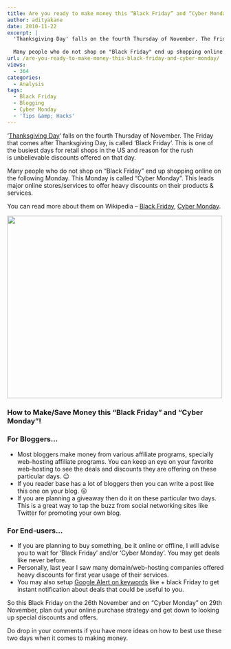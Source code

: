 ```yaml
---
title: Are you ready to make money this “Black Friday” and “Cyber Monday”!
author: adityakane
date: 2010-11-22
excerpt: |
  'Thanksgiving Day' falls on the fourth Thursday of November. The Friday that comes after Thanksgiving Day, is called 'Black Friday'. This is one of the busiest days for retail shops in the US and reason for the rush is unbelievable discounts offered on that day.
  
  Many people who do not shop on "Black Friday" end up shopping online on the following Monday. This Monday is called "Cyber Monday". This leads major online stores/services to offer heavy discounts on their products & services.
url: /are-you-ready-to-make-money-this-black-friday-and-cyber-monday/
views:
  - 364
categories:
  - Analysis
tags:
  - Black Friday
  - Blogging
  - Cyber Monday
  - 'Tips &amp; Hacks'
---
```

&#8216;<a href="http://en.wikipedia.org/wiki/Thanksgiving" onclick="_gaq.push(['_trackEvent', 'outbound-article', 'http://en.wikipedia.org/wiki/Thanksgiving', 'Thanksgiving Day']);" >Thanksgiving Day</a>&#8216; falls on the fourth Thursday of November. The Friday that comes after Thanksgiving Day, is called &#8216;Black Friday&#8217;. This is one of the busiest days for retail shops in the US and reason for the rush is unbelievable discounts offered on that day.

Many people who do not shop on &#8220;Black Friday&#8221; end up shopping online on the following Monday. This Monday is called &#8220;Cyber Monday&#8221;. This leads major online stores/services to offer heavy discounts on their products & services.

You can read more about them on Wikipedia &#8211; <a href="http://en.wikipedia.org/wiki/Black_Friday_(shopping)" onclick="_gaq.push(['_trackEvent', 'outbound-article', 'http://en.wikipedia.org/wiki/Black_Friday_(shopping)', 'Black Friday']);" >Black Friday</a>, <a href="http://en.wikipedia.org/wiki/Cyber_Monday" onclick="_gaq.push(['_trackEvent', 'outbound-article', 'http://en.wikipedia.org/wiki/Cyber_Monday', 'Cyber Monday']);" >Cyber Monday</a>.

<a rel="attachment wp-att-32482" href="http://devilsworkshop.org/are-you-ready-to-make-money-this-black-friday-and-cyber-monday/black_friday_cyber_monday/"><img class="alignnone size-full wp-image-32482" title="Black_Friday_Cyber_Monday" src="http://cdn.devilsworkshop.org/files/2010/11/Black_Friday_Cyber_Monday.png" alt="" width="500" height="424" /></a>

### **How to Make/Save Money this &#8220;Black Friday&#8221; and &#8220;Cyber Monday&#8221;!**

### For Bloggers&#8230;

  * Most bloggers make money from various affiliate programs, specially web-hosting affiliate programs. You can keep an eye on your favorite web-hosting to see the deals and discounts they are offering on these particular days. 😉
  * If you reader base has a lot of bloggers then you can write a post like this one on your blog. 😛
  * If you are planning a giveaway then do it on these particular two days. This is a great way to tap the buzz from social networking sites like Twitter for promoting your own blog.

### **For End-users&#8230;**

  * If you are planning to buy something, be it online or offline, I will advise you to wait for &#8216;Black Friday&#8217; and/or &#8216;Cyber Monday&#8217;. You may get deals like never before.
  * Personally, last year I saw many domain/web-hosting companies offered heavy discounts for first year usage of their services.
  * You may also setup [Google Alert on keywords][1] like <product name> + black Friday to get instant notification about deals that could be useful to you.

So this Black Friday on the 26th November and on &#8220;Cyber Monday&#8221; on 29th November, plan out your online purchase strategy and get down to looking up special discounts and offers.

Do drop in your comments if you have more ideas on how to best use these two days when it comes to making money.

 [1]: http://devilsworkshop.org/get-real-time-search-results-with-google/ "Google Alert on keywords"
